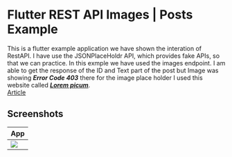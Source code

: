 # Flutter REST API Images | Posts Example

This is a flutter example application we have shown the interation of RestAPI. I have use the JSONPlaceHoldr API, which provides fake APIs, so that we can practice. In this exmple we have used the images endpoint. I am able to get the response of the ID and Text part of the post but Image was showing <i><b>Error Code 403</i></b> there for the image place holder I used this website called <a href="https://picsum.photos/"><b><i>Lorem picum</i></b></a>.
<br>
<a href="https://blog.codemagic.io/rest-api-in-flutter/" target="_blank"> Article</a> 


## Screenshots

| App | 
| ---------------- |
| ![](https://github.com/Ankitkj1999/Flutter-Examples/blob/Flutter_REST_API_Image/image.gif?raw=true) | 
